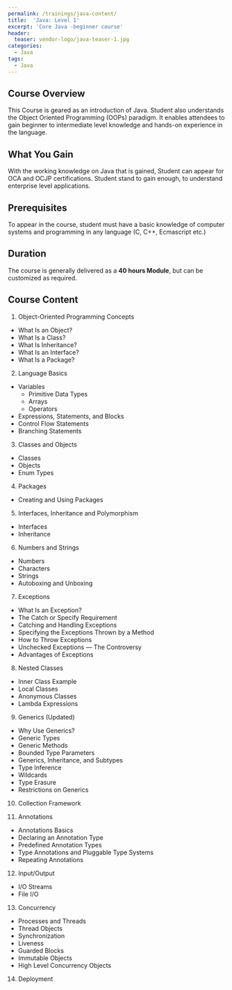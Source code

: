 ```yaml
---
permalink: /trainings/java-content/
title:  'Java: Level 1'
excerpt: 'Core Java -beginner course'
header:
  teaser: vendor-logo/java-teaser-1.jpg
categories:
  - Java
tags:
  - Java
---
```


## Course Overview

This Course is geared as an introduction of Java. Student also understands the Object Oriented Programming (OOPs) paradigm. It enables attendees to gain beginner to intermediate level knowledge and hands-on experience in the language.

## What You Gain
With the working knowledge on Java that is gained, Student can appear for OCA and OCJP certifications.
Student stand to gain enough, to understand enterprise level applications.

## Prerequisites
To appear in the course, student must have a basic knowledge of computer systems and programming in any language (C, C++, Ecmascript etc.)

## Duration

The course is generally delivered as a **40 hours Module**, but can be customized as required.

## Course Content

1. Object-Oriented Programming Concepts
  + What Is an Object?
  + What Is a Class?
  + What Is Inheritance?
  + What Is an Interface?
  + What Is a Package?

2. Language Basics
  + Variables
	+ Primitive Data Types
	+ Arrays
	+ Operators
  + Expressions, Statements, and Blocks
  + Control Flow Statements
  + Branching Statements

3. Classes and Objects
  + Classes
  + Objects
  + Enum Types

4. Packages
  + Creating and Using Packages


5. Interfaces, Inheritance and Polymorphism
  + Interfaces
  + Inheritance

6. Numbers and Strings
  + Numbers
  + Characters
  + Strings
  + Autoboxing and Unboxing

7. Exceptions
  + What Is an Exception?
  + The Catch or Specify Requirement
  + Catching and Handling Exceptions
  + Specifying the Exceptions Thrown by a Method
  + How to Throw Exceptions
  + Unchecked Exceptions — The Controversy
  + Advantages of Exceptions

8. Nested Classes
  + Inner Class Example
  + Local Classes
  + Anonymous Classes
  + Lambda Expressions

9. Generics (Updated)
  + Why Use Generics?
  + Generic Types
  + Generic Methods
  + Bounded Type Parameters
  + Generics, Inheritance, and Subtypes
  + Type Inference
  + Wildcards
  + Type Erasure
  + Restrictions on Generics

10. Collection Framework

11. Annotations
  + Annotations Basics
  + Declaring an Annotation Type
  + Predefined Annotation Types
  + Type Annotations and Pluggable Type Systems
  + Repeating Annotations

12. Input/Output
  + I/O Streams
  + File I/O

13. Concurrency
  + Processes and Threads
  + Thread Objects
  + Synchronization
  + Liveness
  + Guarded Blocks
  + Immutable Objects
  + High Level Concurrency Objects

14. Deployment
